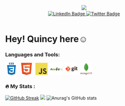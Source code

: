 
<div id="header" align="center">
  <img src="https://media.giphy.com/media/M9gbBd9nbDrOTu1Mqx/giphy.gif" width="100"/>
</div>
<div align="center">
<div id="badges">
  <a href="[your-linkedin-URL](https://www.linkedin.com/in/joseph-asare-583a301a0/)">
    <img src="https://img.shields.io/badge/LinkedIn-blue?style=for-the-badge&logo=linkedin&logoColor=white" alt="LinkedIn Badge"/>
  </a>
  
  <a href="https://twitter.com/quincy_pb">
    <img src="https://img.shields.io/badge/Twitter-blue?style=for-the-badge&logo=twitter&logoColor=white" alt="Twitter Badge"/>
  </a>
</div>
</div>
<div align="center" ><img src="https://komarev.com/ghpvc/?username=asare-21&style=flat-square&color=blue" alt=""/></div>
</div>
<h1>
  Hey! Quincy here☺️
</h1>

### Languages and Tools:
<div>
  <img src="https://github.com/devicons/devicon/blob/master/icons/css3/css3-plain-wordmark.svg"  title="CSS3" alt="CSS" width="40" height="40"/>&nbsp;
  <img src="https://github.com/devicons/devicon/blob/master/icons/html5/html5-original.svg" title="HTML5" alt="HTML" width="40" height="40"/>&nbsp;
  <img src="https://github.com/devicons/devicon/blob/master/icons/javascript/javascript-original.svg" title="JavaScript" alt="JavaScript" width="40" height="40"/>&nbsp;
  <img src="https://github.com/devicons/devicon/blob/master/icons/nodejs/nodejs-original-wordmark.svg" title="NodeJS" alt="NodeJS" width="40" height="40"/>&nbsp;
  <img src="https://github.com/devicons/devicon/blob/master/icons/git/git-original-wordmark.svg" title="Git" **alt="Git" width="40" height="40"/>&nbsp;
  <img src="https://github.com/devicons/devicon/blob/master/icons/mongodb/mongodb-original-wordmark.svg" title="MongoDB" **alt="MongoDB" width="40" height="40"/>&nbsp;
   
  
</div>


 ### :fire: My Stats :
[![GitHub Streak](http://github-readme-streak-stats.herokuapp.com?user=asare-21&theme=nord&date_format=j%20M%5B%20Y%5D)](https://git.io/streak-stats)
![](https://github-profile-summary-cards.vercel.app/api/cards/profile-details?username=asare-21&theme=github_dark)
![Anurag's GitHub stats](https://github-readme-stats.vercel.app/api?username=quincy-S&count_private=true)







